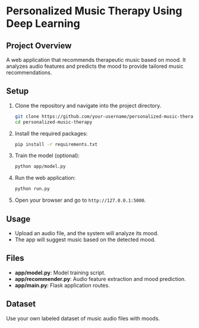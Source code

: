 # Personalized Music Therapy Using Deep Learning

## Project Overview
A web application that recommends therapeutic music based on mood. It analyzes audio features and predicts the mood to provide tailored music recommendations.

## Setup

1. Clone the repository and navigate into the project directory.
    ```bash
    git clone https://github.com/your-username/personalized-music-therapy.git
    cd personalized-music-therapy
    ```

2. Install the required packages:
    ```bash
    pip install -r requirements.txt
    ```

3. Train the model (optional):
    ```bash
    python app/model.py
    ```

4. Run the web application:
    ```bash
    python run.py
    ```

5. Open your browser and go to `http://127.0.0.1:5000`.

## Usage
- Upload an audio file, and the system will analyze its mood.
- The app will suggest music based on the detected mood.

## Files

- **app/model.py**: Model training script.
- **app/recommender.py**: Audio feature extraction and mood prediction.
- **app/main.py**: Flask application routes.

## Dataset
Use your own labeled dataset of music audio files with moods.
